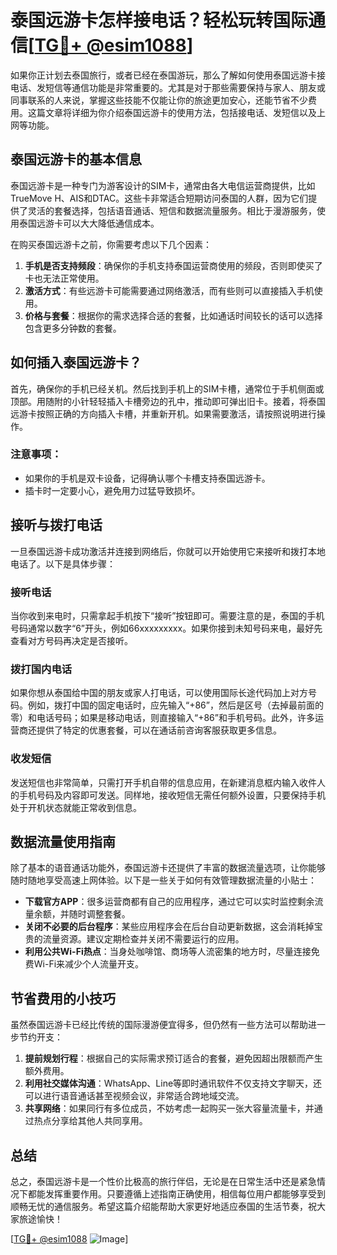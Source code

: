 # 泰国远游卡怎样接电话？轻松玩转国际通信[[TG💪+ @esim1088](https://t.me/s/esim1088)]

如果你正计划去泰国旅行，或者已经在泰国游玩，那么了解如何使用泰国远游卡接电话、发短信等通信功能是非常重要的。尤其是对于那些需要保持与家人、朋友或同事联系的人来说，掌握这些技能不仅能让你的旅途更加安心，还能节省不少费用。这篇文章将详细为你介绍泰国远游卡的使用方法，包括接电话、发短信以及上网等功能。

## 泰国远游卡的基本信息

泰国远游卡是一种专门为游客设计的SIM卡，通常由各大电信运营商提供，比如TrueMove H、AIS和DTAC。这些卡非常适合短期访问泰国的人群，因为它们提供了灵活的套餐选择，包括语音通话、短信和数据流量服务。相比于漫游服务，使用泰国远游卡可以大大降低通信成本。

在购买泰国远游卡之前，你需要考虑以下几个因素：

1. **手机是否支持频段**：确保你的手机支持泰国运营商使用的频段，否则即使买了卡也无法正常使用。
2. **激活方式**：有些远游卡可能需要通过网络激活，而有些则可以直接插入手机使用。
3. **价格与套餐**：根据你的需求选择合适的套餐，比如通话时间较长的话可以选择包含更多分钟数的套餐。

## 如何插入泰国远游卡？

首先，确保你的手机已经关机。然后找到手机上的SIM卡槽，通常位于手机侧面或顶部。用随附的小针轻轻插入卡槽旁边的孔中，推动即可弹出旧卡。接着，将泰国远游卡按照正确的方向插入卡槽，并重新开机。如果需要激活，请按照说明进行操作。

### 注意事项：
- 如果你的手机是双卡设备，记得确认哪个卡槽支持泰国远游卡。
- 插卡时一定要小心，避免用力过猛导致损坏。

## 接听与拨打电话

一旦泰国远游卡成功激活并连接到网络后，你就可以开始使用它来接听和拨打本地电话了。以下是具体步骤：

### 接听电话
当你收到来电时，只需拿起手机按下“接听”按钮即可。需要注意的是，泰国的手机号码通常以数字“6”开头，例如66xxxxxxxxx。如果你接到未知号码来电，最好先查看对方号码再决定是否接听。

### 拨打国内电话
如果你想从泰国给中国的朋友或家人打电话，可以使用国际长途代码加上对方号码。例如，拨打中国的固定电话时，应先输入“+86”，然后是区号（去掉最前面的零）和电话号码；如果是移动电话，则直接输入“+86”和手机号码。此外，许多运营商还提供了特定的优惠套餐，可以在通话前咨询客服获取更多信息。

### 收发短信
发送短信也非常简单，只需打开手机自带的信息应用，在新建消息框内输入收件人的手机号码及内容即可发送。同样地，接收短信无需任何额外设置，只要保持手机处于开机状态就能正常收到信息。

## 数据流量使用指南

除了基本的语音通话功能外，泰国远游卡还提供了丰富的数据流量选项，让你能够随时随地享受高速上网体验。以下是一些关于如何有效管理数据流量的小贴士：

- **下载官方APP**：很多运营商都有自己的应用程序，通过它可以实时监控剩余流量余额，并随时调整套餐。
- **关闭不必要的后台程序**：某些应用程序会在后台自动更新数据，这会消耗掉宝贵的流量资源。建议定期检查并关闭不需要运行的应用。
- **利用公共Wi-Fi热点**：当身处咖啡馆、商场等人流密集的地方时，尽量连接免费Wi-Fi来减少个人流量开支。

## 节省费用的小技巧

虽然泰国远游卡已经比传统的国际漫游便宜得多，但仍然有一些方法可以帮助进一步节约开支：

1. **提前规划行程**：根据自己的实际需求预订适合的套餐，避免因超出限额而产生额外费用。
2. **利用社交媒体沟通**：WhatsApp、Line等即时通讯软件不仅支持文字聊天，还可以进行语音通话甚至视频会议，非常适合跨地域交流。
3. **共享网络**：如果同行有多位成员，不妨考虑一起购买一张大容量流量卡，并通过热点分享给其他人共同享用。

## 总结

总之，泰国远游卡是一个性价比极高的旅行伴侣，无论是在日常生活中还是紧急情况下都能发挥重要作用。只要遵循上述指南正确使用，相信每位用户都能够享受到顺畅无忧的通信服务。希望这篇介绍能帮助大家更好地适应泰国的生活节奏，祝大家旅途愉快！

[[TG💪+ @esim1088](https://t.me/s/esim1088) ![Image](https://i.postimg.cc/4NQfJmqS/Snipaste-2025-05-13-00-14-12.png)]
